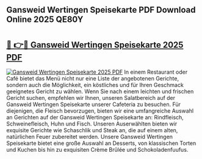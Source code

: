 ## Gansweid Wertingen Speisekarte PDF Download Online 2025 QE80Y

# <h2><a href="http://gc83av.nevu.top/?p=Gansweid+Wertingen+Speisekarte">🔗 👉🔴 Gansweid Wertingen Speisekarte 2025 PDF</a></h2>

[![Gansweid Wertingen Speisekarte 2025 PDF](https://i.imgur.com/dBaPXMq.png)](http://gc83av.nevu.top/?p=Gansweid+Wertingen+Speisekarte)
In einem Restaurant oder Café bietet das Menü nicht nur eine Liste der angebotenen Gerichte, sondern auch die Möglichkeit, ein köstliches und für Ihren Geschmack geeignetes Gericht zu wählen. Wenn Sie nach einem leichten und frischen Gericht suchen, empfehlen wir Ihnen, unseren Salatbereich auf der Gansweid Wertingen Speisekarte unserer Cafeteria zu besuchen. Für diejenigen, die Fleisch bevorzugen, bieten wir eine umfangreiche Auswahl an Gerichten auf der Gansweid Wertingen Speisekarte an: Rindfleisch, Schweinefleisch, Huhn und Fisch. Unseren Auserwählten bieten wir exquisite Gerichte wie Schaschlik und Steak an, die auf einem alten, natürlichen Feuer zubereitet werden. Unsere Gansweid Wertingen Speisekarte bietet eine große Auswahl an Desserts, von klassischen Torten und Kuchen bis hin zu exquisiten Crème Brûlée und Schokoladenfuufus.

